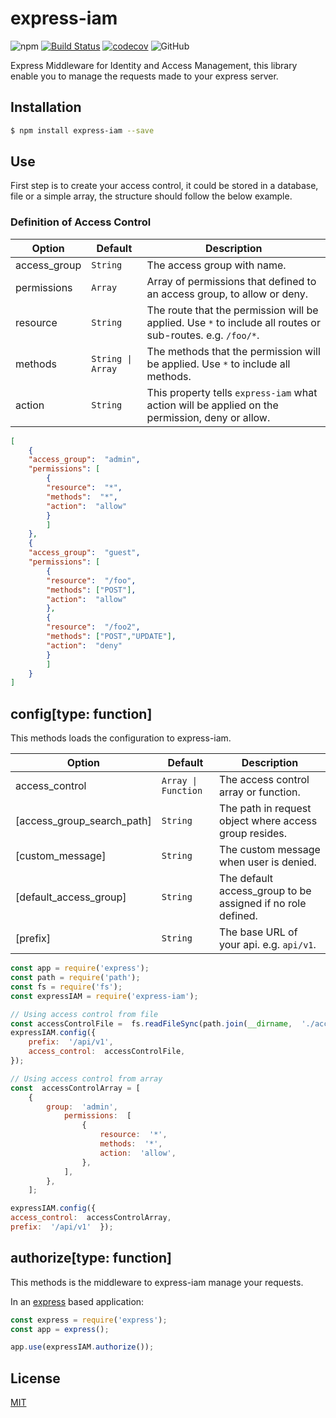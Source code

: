 #  express-iam

  
![npm](https://img.shields.io/npm/v/express-iam)
[![Build Status](https://travis-ci.org/leonardofurnielis/express-iam.svg?branch=master)](https://travis-ci.org/leonardofurnielis/express-iam)
[![codecov](https://codecov.io/gh/leonardofurnielis/express-iam/branch/master/graph/badge.svg?token=MKNBSDCL7N)](https://codecov.io/gh/leonardofurnielis/express-iam)
![GitHub](https://img.shields.io/github/license/leonardofurnielis/express-iam)

  

Express Middleware for Identity and Access Management, this library enable you to manage the requests made to your express server.

  

##  Installation

  
  ```bash
$ npm install express-iam --save

```
  

##  Use

  

First step is to create your access control, it could be stored in a database, file or a simple array, the structure should follow the below example.

  

### Definition of Access Control

| Option | Default | Description |
| ------ |---------| ------------ |
| access_group | `String` | The access group with name. |
| permissions | `Array` | Array of permissions that defined to an access group, to allow or deny. |
| resource | `String` | The route that the permission will be applied. Use `*` to include all routes or sub-routes. e.g. `/foo/*`. |
| methods | `String \| Array` | The methods that the permission will be applied. Use `*` to include all methods. |
| action | `String` | This property tells `express-iam` what action will be applied on the permission, deny or allow. |
  
```json
[
	{
	"access_group":  "admin",
	"permissions": [
		{
		"resource":  "*",
		"methods":  "*",
		"action":  "allow"
		}
		]
	},
	{
	"access_group":  "guest",
	"permissions": [
		{
		"resource":  "/foo",
		"methods": ["POST"],
		"action":  "allow"
		},
		{
		"resource":  "/foo2",
		"methods": ["POST","UPDATE"],
		"action":  "deny"
		}
		]
 	}
]

```


## config\[type: function]
This methods loads the configuration to express-iam.

| Option | Default | Description |
| ------ |---------| ------------ |
| access_control | `Array \| Function` | The access control array or function. |
| [access_group_search_path] | `String` | The path in request object where access group resides. |
| [custom_message] | `String` | The custom message when user is denied. |
| [default_access_group] | `String` | The default access_group to be assigned if no role defined. |
| [prefix] | `String` | The base URL of your api. e.g. `api/v1`. |
  


```js
const app = require('express');
const path = require('path');
const fs = require('fs');
const expressIAM = require('express-iam');

// Using access control from file
const accessControlFile =  fs.readFileSync(path.join(__dirname,  './access-control/access-control.json'));
expressIAM.config({
	prefix:  '/api/v1',
	access_control:  accessControlFile,
});

// Using access control from array
const  accessControlArray = [
	{
		group:  'admin',
			permissions:  [
				{
					resource:  '*',
					methods:  '*',
					action:  'allow',
				},
			],
		},
	];

expressIAM.config({  
access_control:  accessControlArray,  
prefix:  '/api/v1'  });
```

## authorize\[type: function]
This methods is the middleware to express-iam manage your requests.

In an [express](https://www.npmjs.com/package/express) based application:

```js
const express = require('express');
const app = express();

app.use(expressIAM.authorize());

```

##  License

  
[MIT](LICENSE)

